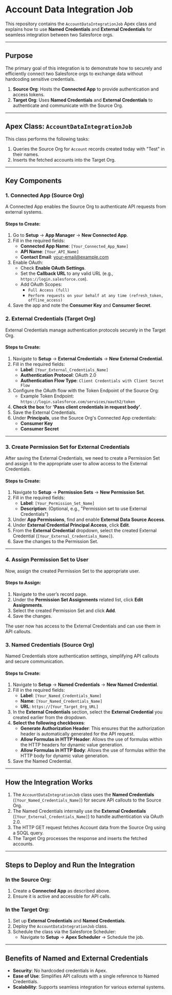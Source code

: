 # Account Data Integration Job

This repository contains the `AccountDataIntegrationJob` Apex class and explains how to use **Named Credentials** and **External Credentials** for seamless integration between two Salesforce orgs.

---

## Purpose

The primary goal of this integration is to demonstrate how to securely and efficiently connect two Salesforce orgs to exchange data without hardcoding sensitive credentials.

1. **Source Org**: Hosts the **Connected App** to provide authentication and access tokens.  
2. **Target Org**: Uses **Named Credentials** and **External Credentials** to authenticate and communicate with the Source Org.

---

## Apex Class: `AccountDataIntegrationJob`

This class performs the following tasks:
1. Queries the Source Org for `Account` records created today with "Test" in their names.
2. Inserts the fetched accounts into the Target Org.

---

## Key Components

### 1. **Connected App** (Source Org)
A Connected App enables the Source Org to authenticate API requests from external systems.

#### Steps to Create:
1. Go to **Setup** → **App Manager** → **New Connected App**.
2. Fill in the required fields:
   - **Connected App Name**: `[Your_Connected_App_Name]`
   - **API Name**: `[Your_API_Name]`
   - **Contact Email**: your-email@example.com
3. Enable OAuth:
   - Check **Enable OAuth Settings**.
   - Set the **Callback URL** to any valid URL (e.g., `https://login.salesforce.com`).
   - Add OAuth Scopes:
     - `Full Access (full)`
     - `Perform requests on your behalf at any time (refresh_token, offline_access)`
4. Save the app and note the **Consumer Key** and **Consumer Secret**.

### 2. **External Credentials** (Target Org)
External Credentials manage authentication protocols securely in the Target Org.

#### Steps to Create:
1. Navigate to **Setup** → **External Credentials** → **New External Credential**.
2. Fill in the required fields:
   - **Label**: `[Your_External_Credentials_Name]`
   - **Authentication Protocol**: OAuth 2.0
   - **Authentication Flow Type**: `Client Credentials with Client Secret Flow`
3. Configure the OAuth flow with the Token Endpoint of the Source Org:
   - Example Token Endpoint: `https://login.salesforce.com/services/oauth2/token`
4. **Check the box** for **'Pass client credentials in request body'**.
5. Save the External Credentials.
6. Under **Principals**, use the Source Org's Connected App credentials:
   - **Consumer Key**
   - **Consumer Secret**

---

### 3. **Create Permission Set for External Credentials**

After saving the External Credentials, we need to create a Permission Set and assign it to the appropriate user to allow access to the External Credentials.

#### Steps to Create:
1. Navigate to **Setup** → **Permission Sets** → **New Permission Set**.
2. Fill in the required fields:
   - **Label**: `[Your_Permission_Set_Name]`
   - **Description**: (Optional, e.g., "Permission set to use External Credentials")
3. Under **App Permissions**, find and enable **External Data Source Access**.
4. Under **External Credential Principal Access**, click **Edit**.
5. From the **External Credential** dropdown, select the created External Credential (`[Your_External_Credentials_Name]`).
6. Save the changes to the Permission Set.

---

### 4. **Assign Permission Set to User**
Now, assign the created Permission Set to the appropriate user.

#### Steps to Assign:
1. Navigate to the user’s record page.
2. Under the **Permission Set Assignments** related list, click **Edit Assignments**.
3. Select the created Permission Set and click **Add**.
4. Save the changes.

The user now has access to the External Credentials and can use them in API callouts.

### 3. **Named Credentials** (Source Org)
Named Credentials store authentication settings, simplifying API callouts and secure communication.

#### Steps to Create:
1. Navigate to **Setup** → **Named Credentials** → **New Named Credential**.
2. Fill in the required fields:
   - **Label**: `[Your_Named_Credentials_Name]`
   - **Name**: `[Your_Named_Credentials_Name]`
   - **URL**: `https://[Your_Target_Org_URL]`
3. In the **External Credentials** section, select the **External Credential** you created earlier from the dropdown.
4. **Select the following checkboxes**:
   - **Generate Authorization Header**: This ensures that the authorization header is automatically generated for the API request.
   - **Allow Formulas in HTTP Header**: Allows the use of formulas within the HTTP headers for dynamic value generation.
   - **Allow Formulas in HTTP Body**: Allows the use of formulas within the HTTP body for dynamic value generation.
5. Save the Named Credential.

---

## How the Integration Works

1. The `AccountDataIntegrationJob` class uses the **Named Credentials** (`[Your_Named_Credentials_Name]`) for secure API callouts to the Source Org.
2. The Named Credentials internally use the **External Credentials** (`[Your_External_Credentials_Name]`) to handle authentication via OAuth 2.0.
3. The HTTP GET request fetches Account data from the Source Org using a SOQL query.
4. The Target Org processes the response and inserts the fetched accounts.

---

## Steps to Deploy and Run the Integration

### In the Source Org:
1. Create a **Connected App** as described above.
2. Ensure it is active and accessible for API calls.

### In the Target Org:
1. Set up **External Credentials** and **Named Credentials**.
2. Deploy the `AccountDataIntegrationJob` class.
3. Schedule the class via the Salesforce Scheduler:
   - Navigate to **Setup** → **Apex Scheduler** → Schedule the job.

---

## Benefits of Named and External Credentials

- **Security**: No hardcoded credentials in Apex.
- **Ease of Use**: Simplifies API callouts with a single reference to Named Credentials.
- **Scalability**: Supports seamless integration for various external systems.